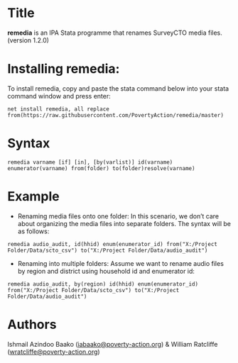 # Title
**remedia** is an IPA Stata programme that renames SurveyCTO media files. (version 1.2.0)

# Installing remedia:
To install remedia, copy and paste the stata command below into your stata command window and press enter:

`net install remedia, all replace from(https://raw.githubusercontent.com/PovertyAction/remedia/master)`

# Syntax
`remedia varname [if] [in], [by(varlist)] id(varname) enumerator(varname) from(folder) to(folder)resolve(varname)`
    
# Example
* Renaming media files onto one folder: In this scenario, we don’t care about organizing the media files into separate folders. The syntax will be as follows:
    
`remedia audio_audit, id(hhid) enum(enumerator_id) from("X:/Project Folder/Data/scto_csv") to("X:/Project Folder/Data/audio_audit")`

* Renaming into multiple folders: Assume we want to rename audio files by region and district using household id and enumerator id:

`remedia audio_audit, by(region) id(hhid) enum(enumerator_id) from("X:/Project Folder/Data/scto_csv") to("X:/Project Folder/Data/audio_audit")`

# Authors
Ishmail Azindoo Baako (iabaako@poverty-action.org) & 
William Ratcliffe (wratcliffe@poverty-action.org)
